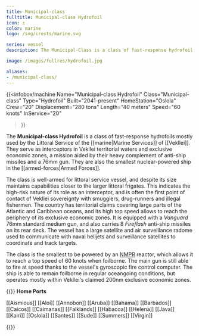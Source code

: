 ```yaml
---
title: Municipal-class
fulltitle: Municipal-class Hydrofoil
icon: ⚓️
color: marine
logo: /svg/crests/marine.svg

series: vessel
description: The Municipal-Class is a class of fast-response hydrofoil in service with the Vekllei Armed Forces.

image: /images/fullres/hydrofoil.jpg

aliases:
- /municipal-class/
---
```

{{<infobox/machine
	Name="Municipal-class Hydrofoil"
	Class="Municipal-class"
	Type="Hydrofoil"
	Built="2041-present"
	HomeStation="Oslola"
	Crew="20"
	Displacement="280 tons"
	Length="40 meters"
	Speed="60 knots"
	InService="20"
>}}

The **Municipal-class Hydrofoil** is a class of fast-response hydrofoils mostly used by the Littoral Service of the [[marine|Marine Services]] of [[Vekllei]]. They serve as interceptors in Vekllei territorial waters and exclusive economic zones, a mission aided by their heavy complement of anti-ship missiles and a 76mm gun. They are also the smallest nuclear-powered ship in the [[armed-forces|Armed Forces]].

The class is well-armed for littoral service vessel, and despite its size maintains capabilities closer to the larger littoral frigates. This indicates the high-risk nature of its role as an interceptor, and is often the first point of contact of Vekllei sovereignty with smugglers, drug-runners and illegal fishermen. The country has territorial claims covering large parts of the Atlantic and Caribbean oceans, and its high top speed allows to reach the periphery of its exclusive economic zones. It is equipped with a *Vanguard* 76mm standard medium gun, and also carries 8 *Fireflash* anti-ship missiles on its rear deck. The vessel has a large satellite and air surveillance radome used to communicate with naval helijets and surveillance satellites to coordinate and track targets.

The class is the smallest to be powered by an [NMPR](/nmpr/) reactor, which allows it to reach a top speed of 60 knots when foilborne. The main gun is still able to fire at speed thanks to the vessel's gyroscopic fire control computer. The ship is able to remain foilborne in regular oceangoing conditions, but operates mostly within Vekllei's claimed 200nm exclusive economic zones.

{{<note table>}}
**Home Ports**

[[Aismious]]
[[Aloi]]
[[Annobon]]
[[Aruba]]
[[Bahama]]
[[Barbados]]
[[Caicos]]
[[Caimanas]]
[[Falklands]]
[[Habacoa]]
[[Helena]]
[[Java]]
[[Kairi]]
[[Oslola]]
[[Santes]]
[[Sude]]
[[Summers]]
[[Virgin]]

{{</note>}}